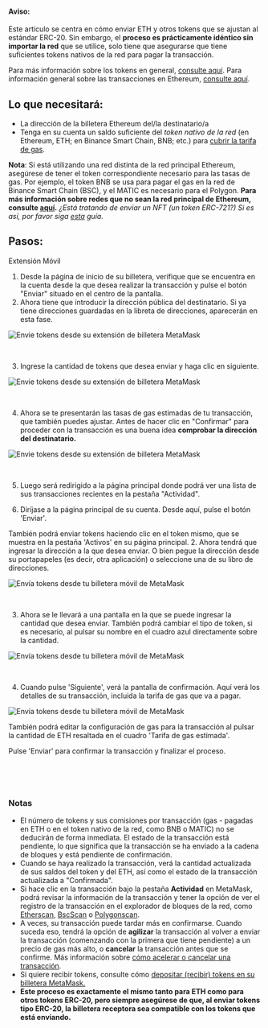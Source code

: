 
#### Aviso:


Este artículo se centra en cómo enviar ETH y otros tokens que se ajustan al estándar ERC-20. Sin embargo, el **proceso es prácticamente idéntico sin importar la red** que se utilice, solo tiene que asegurarse que tiene suficientes tokens nativos de la red para pagar la transacción.


Para más información sobre los tokens en general, [consulte aquí](https://support.metamask.io/hc/en-us/articles/4405497827355-User-guide-Tokens). Para información general sobre las transacciones en Ethereum, [consulte aquí](https://support.metamask.io/hc/en-us/articles/4410741657499-User-Guide-Transactions).



Lo que necesitará:
------------------


* La dirección de la billetera Ethereum del/la destinatario/a
* Tenga en su cuenta un saldo suficiente del *token nativo de la red* (en Ethereum, ETH; en Binance Smart Chain, BNB; etc.) para [cubrir la tarifa de gas](https://support.metamask.io/hc/en-us/articles/4404600179227-User-Guide-Gas).


**Nota**: Si está utilizando una red distinta de la red principal Ethereum, asegúrese de tener el token correspondiente necesario para las tasas de gas. Por ejemplo, el token BNB se usa para pagar el gas en la red de Binance Smart Chain (BSC), y el MATIC es necesario para el Polygon. **Para más información sobre redes que no sean la red principal de Ethereum, consulte [aquí](https://support.metamask.io/hc/en-us/articles/4404424659995-User-Guide-Custom-networks-and-sidechains).** *¿Está tratando de enviar un NFT (un token ERC-721?) Si es así, por favor siga [esta](https://support.metamask.io/hc/en-us/articles/360058961911) guía.*


Pasos:
------




Extensión Móvil


1. Desde la página de inicio de su billetera, verifique que se encuentra en la cuenta desde la que desea realizar la transacción y pulse el botón "Enviar" situado en el centro de la pantalla.
2. Ahora tiene que introducir la dirección pública del destinatario. Si ya tiene direcciones guardadas en la libreta de direcciones, aparecerán en esta fase.


![Envie tokens desde su extensión de billetera MetaMask](https://support.metamask.io/hc/article_attachments/10081970688667)


 


3. Ingrese la cantidad de tokens que desea enviar y haga clic en siguiente.


![Envie tokens desde su extensión de billetera MetaMask](https://support.metamask.io/hc/article_attachments/10081985074843)


 


4. Ahora se te presentarán las tasas de gas estimadas de tu transacción, que también puedes ajustar. Antes de hacer clic en "Confirmar" para proceder con la transacción es una buena idea **comprobar la dirección del destinatario.**


![Envie tokens desde su extensión de billetera MetaMask](https://support.metamask.io/hc/article_attachments/10081984689179)


 


5. Luego será redirigido a la página principal donde podrá ver una lista de sus transacciones recientes en la pestaña "Actividad".




1. Diríjase a la página principal de su cuenta. Desde aquí, pulse el botón 'Enviar'.


También podrá enviar tokens haciendo clic en el token mismo, que se muestra en la pestaña 'Activos' en su página principal.
2. Ahora tendrá que ingresar la dirección a la que desea enviar. O bien pegue la dirección desde su portapapeles (es decir, otra aplicación) o seleccione una de su libro de direcciones.


![Envía tokens desde tu billetera móvil de MetaMask](https://support.metamask.io/hc/article_attachments/10082688896923)


 


3. Ahora se le llevará a una pantalla en la que se puede ingresar la cantidad que desea enviar. También podrá cambiar el tipo de token, si es necesario, al pulsar su nombre en el cuadro azul directamente sobre la cantidad.


![Envía tokens desde tu billetera móvil de MetaMask](https://support.metamask.io/hc/article_attachments/10082688018843)


 


4. Cuando pulse 'Siguiente', verá la pantalla de confirmación. Aquí verá los detalles de su transacción, incluida la tarifa de gas que va a pagar.


![Envía tokens desde tu billetera móvil de MetaMask](https://support.metamask.io/hc/article_attachments/10082688455451)


También podrá editar la configuración de gas para la transacción al pulsar la cantidad de ETH resaltada en el cuadro 'Tarifa de gas estimada'.


Pulse 'Enviar' para confirmar la transacción y finalizar el proceso.


 




 


### Notas


* El número de tokens y sus comisiones por transacción (gas - pagadas en ETH o en el token nativo de la red, como BNB o MATIC) no se deducirán de forma inmediata. El estado de la transacción está pendiente, lo que significa que la transacción se ha enviado a la cadena de bloques y está pendiente de confirmación.
* Cuando se haya realizado la transacción, verá la cantidad actualizada de sus saldos del token y del ETH, así como el estado de la transacción actualizada a "Confirmada".
* Si hace clic en la transacción bajo la pestaña **Actividad** en MetaMask, podrá revisar la información de la transacción y tener la opción de ver el registro de la transacción en el explorador de bloques de la red, como [Etherscan](https://etherscan.io/), [BscScan](https://bscscan.com/) o [Polygonscan](https://polygonscan.com/).
* A veces, su transacción puede tardar más en confirmarse. Cuando suceda eso, tendrá la opción de **agilizar** la transacción al volver a enviar la transacción (comenzando con la primera que tiene pendiente) a un precio de gas más alto, o **cancelar** la transacción antes que se confirme. Más información sobre [cómo acelerar o cancelar una transacción](https://support.metamask.io/hc/en-us/articles/360015489251-How-to-Speed-Up-or-Cancel-a-Pending-Transaction#:~:text=In%20this%20case%2C%20you%20can,%2C%20simply%20select%20%22Cancel%22.).
* Si quiere recibir tokens, consulte cómo [depositar (recibir) tokens en su billetera MetaMask.](https://support.metamask.io/hc/en-us/articles/360028141672-How-to-deposit-receive-tokens-to-your-MetaMask-Wallet)
* **Este proceso es exactamente el mismo tanto para ETH como para otros tokens ERC-20, pero siempre asegúrese de que, al enviar tokens tipo ERC-20, la billetera receptora sea compatible con los tokens que está enviando.**


 

